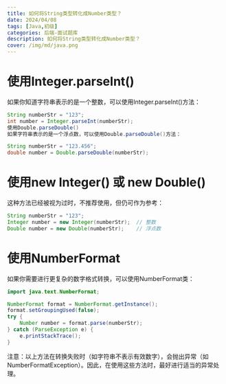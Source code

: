 ```yaml
---
title: 如何将String类型转化成Number类型？
date: 2024/04/08
tags: [Java,初级]
categories: 后端-面试题库
description: 如何将String类型转化成Number类型？
cover: /img/md/java.png
---
```


# 使用Integer.parseInt()
如果你知道字符串表示的是一个整数，可以使用Integer.parseInt()方法：

```java
String numberStr = "123";
int number = Integer.parseInt(numberStr);
使用Double.parseDouble()
如果字符串表示的是一个浮点数，可以使用Double.parseDouble()方法：
```
```java
String numberStr = "123.456";
double number = Double.parseDouble(numberStr);
```

# 使用new Integer() 或 new Double()
这种方法已经被视为过时，不推荐使用，但仍可作为参考：

```java
String numberStr = "123";
Integer number = new Integer(numberStr);  // 整数
Double number = new Double(numberStr);    // 浮点数
```

# 使用NumberFormat
如果你需要进行更复杂的数字格式转换，可以使用NumberFormat类：

```java
import java.text.NumberFormat;

NumberFormat format = NumberFormat.getInstance();
format.setGroupingUsed(false);
try {
    Number number = format.parse(numberStr);
} catch (ParseException e) {
    e.printStackTrace();
}
```
注意：以上方法在转换失败时（如字符串不表示有效数字），会抛出异常（如NumberFormatException）。因此，在使用这些方法时，最好进行适当的异常处理。